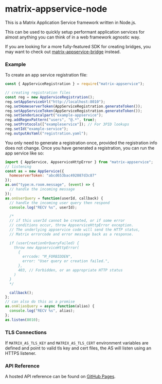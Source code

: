 matrix-appservice-node
======================

This is a Matrix Application Service framework written in Node.js.

This can be used to quickly setup performant application services for almost
anything you can think of in a web framework agnostic way.

If you are looking for a more fully-featured SDK for creating bridges,
you may want to check out [matrix-appservice-bridge](https://github.com/matrix-org/matrix-appservice-bridge) instead.

### Example

To create an app service registration file:
```javascript
const { AppServiceRegistration } = require("matrix-appservice");

// creating registration files
const reg = new AppServiceRegistration();
reg.setAppServiceUrl("http://localhost:8010");
reg.setHomeserverToken(AppServiceRegistration.generateToken());
reg.setAppServiceToken(AppServiceRegistration.generateToken());
reg.setSenderLocalpart("example-appservice");
reg.addRegexPattern("users", "@.*", true);
reg.setProtocols(["exampleservice"]); // For 3PID lookups
reg.setId("example-service");
reg.outputAsYaml("registration.yaml");
```

You only need to generate a registration once, provided the registration info does not
change. Once you have generated a registration, you can run the app service like so:

```javascript
import { AppService, AppserviceHttpError } from "matrix-appservice";
// listening
const as = new AppService({
  homeserverToken: "abcd653bac492087d3c87"
});
as.on("type:m.room.message", (event) => {
  // handle the incoming message
});
as.onUserQuery = function(userId, callback) {
  // handle the incoming user query then respond
  console.log("RECV %s", userId);

  /*
  // if this userId cannot be created, or if some error
  // conditions occur, throw AppserviceHttpError exception.
  // The underlying appservice code will send the HTTP status,
  // Matrix errorcode and error message back as a response.

  if (userCreationOrQueryFailed) {
    throw new AppserviceHttpError(
      {
        errcode: "M_FORBIDDEN",
        error: "User query or creation failed.",
      },
      403, // Forbidden, or an appropriate HTTP status
    )
  }
  */

  callback();
};
// can also do this as a promise
as.onAliasQuery = async function(alias) {
  console.log("RECV %s", alias);
};
as.listen(8010);
```

### TLS Connections

If `MATRIX_AS_TLS_KEY` and `MATRIX_AS_TLS_CERT` environment variables are
defined and point to valid tls key and cert files, the AS will listen using
an HTTPS listener.

### API Reference

A hosted API reference can be found on [GitHub Pages](https://matrix-org.github.io/matrix-appservice-node/index.html).

